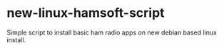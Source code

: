 # new-linux-hamsoft-script
Simple script to install basic ham radio apps on new debian based linux install.
